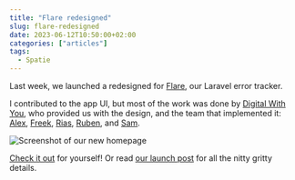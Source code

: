 ```yaml
---
title: "Flare redesigned"
slug: flare-redesigned
date: 2023-06-12T10:50:00+02:00
categories: ["articles"]
tags:
  - Spatie
---
```


Last week, we launched a redesigned for [Flare](https://flareapp.io), our Laravel error tracker.

I contributed to the app UI, but most of the work was done by [Digital With You](https://digitalwithyou.com), who provided us with the design, and the team that implemented it: [Alex](https://alexvanderbist.com), [Freek](https://freek.dev), [Rias](https://rias.be), [Ruben](https://rubenvanassche.com), and [Sam](https://www.sams.land).

![Screenshot of our new homepage](/media/flare-redesign.jpg)

[Check it out](https://flareapp.io) for yourself! Or read [our launch post](https://flareapp.io/blog/52-flare-20-has-been-launched) for all the nitty gritty details.
